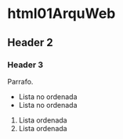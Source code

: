 # html01ArquWeb
## Header 2
### Header 3

Parrafo.
- Lista no ordenada 
- Lista no ordenada

1. Lista ordenada 
1. Lista ordenada

